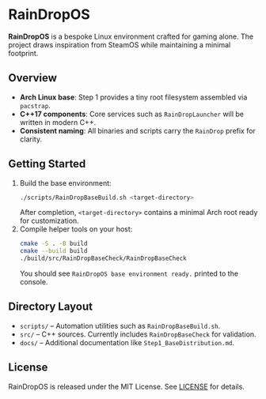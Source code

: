 # RainDropOS

**RainDropOS** is a bespoke Linux environment crafted for gaming alone. The project draws inspiration from SteamOS while maintaining a minimal footprint.

## Overview
- **Arch Linux base**: Step 1 provides a tiny root filesystem assembled via `pacstrap`.
- **C++17 components**: Core services such as `RainDropLauncher` will be written in modern C++.
- **Consistent naming**: All binaries and scripts carry the `RainDrop` prefix for clarity.

## Getting Started
1. Build the base environment:
   ```bash
   ./scripts/RainDropBaseBuild.sh <target-directory>
   ```
   After completion, `<target-directory>` contains a minimal Arch root ready for customization.
2. Compile helper tools on your host:
   ```bash
   cmake -S . -B build
   cmake --build build
   ./build/src/RainDropBaseCheck/RainDropBaseCheck
   ```
   You should see `RainDropOS base environment ready.` printed to the console.

## Directory Layout
- `scripts/` – Automation utilities such as `RainDropBaseBuild.sh`.
- `src/` – C++ sources. Currently includes `RainDropBaseCheck` for validation.
- `docs/` – Additional documentation like `Step1_BaseDistribution.md`.

## License
RainDropOS is released under the MIT License. See [LICENSE](LICENSE) for details.
